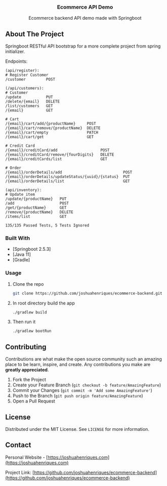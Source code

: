 <p align="center">
  <h3 align="center">Ecommerce API Demo</h3>
  <p align="center">
    Ecommerce backend API demo made with Springboot 
  </p>
</p>

<!-- ABOUT THE PROJECT -->
## About The Project
Springboot RESTful API bootstrap for a more complete project from spring initializer.

Endpoints:

    (api/register):
    # Register Customer
    /customer         POST

    (/api/customers):
    # Customer        
    /update           PUT
    /delete/{email}   DELETE
    /list/customers   GET
    /{email}          GET

    # Cart
    /{email}/cart/add/{productName}     POST
    /{email}/cart/remove/{productName}  DELETE
    /{email}/cart/empty                 PATCH
    /{email}/cart/get                   GET

    # Credit Card
    /{email}/creditCard/add                   POST
    /{email}/creditCard/remove/{fourDigits}   DELETE
    /{email}/creditCards/list                 GET

    # Order
    /{email}/orderDetails/add                           POST
    /{email}/orderDetails/updateStatus/{uuid}/{status}  PUT
    /{email}/orderDetails/list                          GET

    (api/inventory):
    # Update item
    /update/{productName}   PUT
    /add                    POST
    /get/{productName}      GET
    /remove/{productName}   DELETE
    /items/list             GET
    
    135/135 Passed Tests, 5 Tests Ignored

### Built With

* [Springboot 2.5.3]
* [Java 11]
* [Gradle]

### Usage

1. Clone the repo
   ```sh
   git clone https://github.com/joshuahenriques/ecommerce-backend.git
   ```
3. In root directory build the app
   ```sh
   ./gradlew build
   ```
4. Then run it
   ```sh
   ./gradlew bootRun
   ```

<!-- CONTRIBUTING -->
## Contributing

Contributions are what make the open source community such an amazing place to be learn, inspire, and create. Any contributions you make are **greatly appreciated**.

1. Fork the Project
2. Create your Feature Branch (`git checkout -b feature/AmazingFeature`)
3. Commit your Changes (`git commit -m 'Add some AmazingFeature'`)
4. Push to the Branch (`git push origin feature/AmazingFeature`)
5. Open a Pull Request

<!-- LICENSE -->
## License

Distributed under the MIT License. See `LICENSE` for more information.

<!-- CONTACT -->
## Contact

Personal Website - [https://joshuahenriques.com](https://joshuahenriques.com)

Project Link: [https://github.com/joshuahenriques/ecommerce-backend](https://github.com/joshuahenriques/ecommerce-backend)
